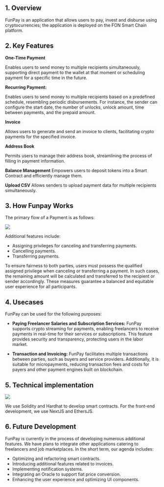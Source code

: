 ## 1. Overview
FunPay is an application that allows users to pay, invest and disburse using cryptocurrencies; the application is deployed on the FON Smart Chain platform.

## 2. Key Features

**One-Time Payment**

Enables users to send money to multiple recipients simultaneously, supporting direct payment to the wallet at that moment or scheduling payment for a specific time in the future.

**Recurring Payment:**

Enables users to send money to multiple recipients based on a predefined schedule, resembling periodic disbursements. For instance, the sender can configure the start date, the number of unlocks, unlock amount, time between payments, and the prepaid amount.

**Invoice**

Allows users to generate and send an invoice to clients, facilitating crypto payments for the specified invoice.

**Address Book**

Permits users to manage their address book, streamlining the process of filling in payment information.

**Balance Management**
Empowers users to deposit tokens into a Smart Contract and efficiently manage them.

**Upload CSV**
Allows senders to upload payment data for multiple recipients simultaneously.

## 3. How Funpay Works

The primary flow of a Payment is as follows:

![](https://funpay.a2n.finance/docs/crypto_streaming.jpg)

Additional features include:
- Assigning privileges for canceling and transferring payments.
- Cancelling payments.
- Transferring payments.

To ensure fairness to both parties, users must possess the qualified assigned privilege when canceling or transferring a payment. In such cases, the remaining amount will be calculated and transferred to the recipient or sender accordingly. These measures guarantee a balanced and equitable user experience for all participants.



## 4. Usecases

FunPay can be used for the following purposes:

- **Paying Freelancer Salaries and Subscription Services:** FunPay supports crypto streaming for payments, enabling freelancers to receive payments in real-time for their services or subscriptions. This feature provides security and transparency, protecting users in the labor market.

- **Transaction and Invoicing:** FunPay facilitates multiple transactions between parties, such as buyers and service providers. Additionally, it is suitable for micropayments, reducing transaction fees and costs for payers and other payment engines built on blockchain.

## 5. Technical implementation
![](https://funpay.a2n.finance/docs/system_architect.jpg)

We use Solidity and Hardhat to develop smart contracts. For the front-end development, we use NextJS and EthersJS.

## 6. Future Development
FunPay is currently in the process of developing numerous additional features. We have plans to integrate other applications catering to freelancers and job marketplaces. In the short term, our agenda includes:

- Optimizing and refactoring smart contracts.
- Introducing additional features related to invoices.
- Implementing notification systems.
- Integrating an Oracle to support fiat price conversion.
- Enhancing the user experience and optimizing UI components.

